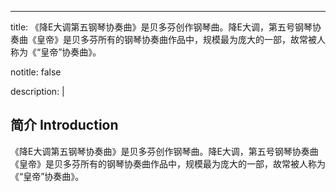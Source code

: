 ---
title: 《降E大调第五钢琴协奏曲》是贝多芬创作钢琴曲。降E大调，第五号钢琴协奏曲《皇帝》是贝多芬所有的钢琴协奏曲作品中，规模最为庞大的一部，故常被人称为《“皇帝”协奏曲》。

notitle: false

description: |

## 简介 Introduction
《降E大调第五钢琴协奏曲》是贝多芬创作钢琴曲。降E大调，第五号钢琴协奏曲《皇帝》是贝多芬所有的钢琴协奏曲作品中，规模最为庞大的一部，故常被人称为《“皇帝”协奏曲》。
